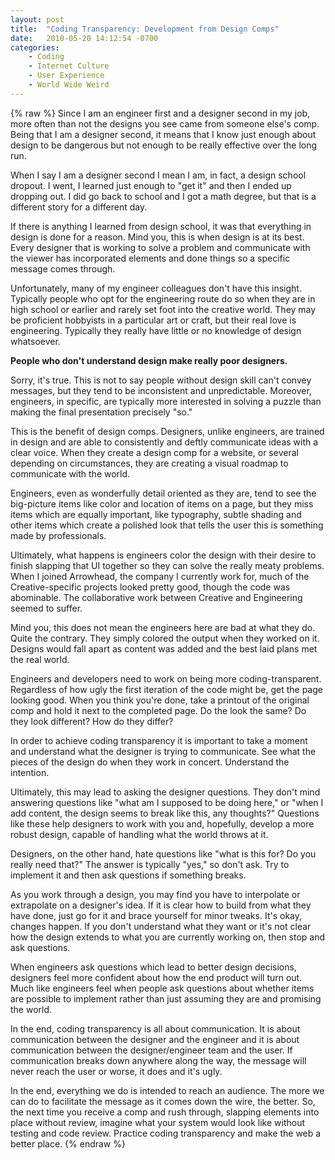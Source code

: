 ```yaml
---
layout: post
title:  "Coding Transparency: Development from Design Comps"
date:   2010-05-20 14:12:54 -0700
categories:
    - Coding
    - Internet Culture
    - User Experience
    - World Wide Weird
---
```

{% raw %}
Since I am an engineer first and a designer second in my job, more often than not the designs you see came from someone else's comp.  Being that I am a designer second, it means that I know just enough about design to be dangerous but not enough to be really effective over the long run.

When I say I am a designer second I mean I am, in fact, a design school dropout.  I went, I learned just enough to "get it" and then I ended up dropping out.  I did go back to school and I got a math degree, but that is a different story for a different day.

If there is anything I learned from design school, it was that everything in design is done for a reason.  Mind you, this is when design is at its best.  Every designer that is working to solve a problem and communicate with the viewer has incorporated elements and done things so a specific message comes through.<!--more-->

Unfortunately, many of my engineer colleagues don't have this insight.  Typically people who opt for the engineering route do so when they are in high school or earlier and rarely set foot into the creative world.  They may be proficient hobbyists in a particular art or craft, but their real love is engineering.  Typically they really have little or no knowledge of design whatsoever.

<strong>People who don't understand design make really poor designers.</strong>

Sorry, it's true.  This is not to say people without design skill can't convey messages, but they tend to be inconsistent and unpredictable.  Moreover, engineers, in specific, are typically more interested in solving a puzzle than making the final presentation precisely "so."

This is the benefit of design comps.  Designers, unlike engineers, are trained in design and are able to consistently and deftly communicate ideas with a clear voice.  When they create a design comp for a website, or several depending on circumstances, they are creating a visual roadmap to communicate with the world.

Engineers, even as wonderfully detail oriented as they are, tend to see the big-picture items like color and location of items on a page, but they miss items which are equally important, like typography, subtle shading and other items which create a polished look that tells the user this is something made by professionals.

Ultimately, what happens is engineers color the design with their desire to finish slapping that UI together so they can solve the really meaty problems.  When I joined Arrowhead, the company I currently work for, much of the Creative-specific projects looked pretty good, though the code was abominable.  The collaborative work between Creative and Engineering seemed to suffer.

Mind you, this does not mean the engineers here are bad at what they do.  Quite the contrary.  They simply colored the output when they worked on it.  Designs would fall apart as content was added and the best laid plans met the real world.

Engineers and developers need to work on being more coding-transparent.  Regardless of how ugly the first iteration of the code might be, get the page looking good.  When you think you're done, take a printout of the original comp and hold it next to the completed page.  Do the look the same?  Do they look different?  How do they differ?

In order to achieve coding transparency it is important to take a moment and understand what the designer is trying to communicate.  See what the pieces of the design do when they work in concert.  Understand the intention.

Ultimately, this may lead to asking the designer questions.  They don't mind answering questions like "what am I supposed to be doing here," or "when I add content, the design seems to break like this, any thoughts?"  Questions like these help designers to work with you and, hopefully, develop a more robust design, capable of handling what the world throws at it.

Designers, on the other hand, hate questions like "what is this for? Do you really need that?"  The answer is typically "yes," so don't ask.  Try to implement it and then ask questions if something breaks.

As you work through a design, you may find you have to interpolate or extrapolate on a designer's idea.  If it is clear how to build from what they have done, just go for it and brace yourself for minor tweaks.  It's okay, changes happen.  If you don't understand what they want or it's not clear how the design extends to what you are currently working on, then stop and ask questions.

When engineers ask questions which lead to better design decisions, designers feel more confident about how the end product will turn out.  Much like engineers feel when people ask questions about whether items are possible to implement rather than just assuming they are and promising the world.

In the end, coding transparency is all about communication.  It is about communication between the designer and the engineer and it is about communication between the designer/engineer team and the user.  If communication breaks down anywhere along the way, the message will never reach the user or worse, it does and it's ugly.

In the end, everything we do is intended to reach an audience.  The more we can do to facilitate the message as it comes down the wire, the better.  So, the next time you receive a comp and rush through, slapping elements into place without review, imagine what your system would look like without testing and code review.  Practice coding transparency and make the web a better place.
{% endraw %}
    